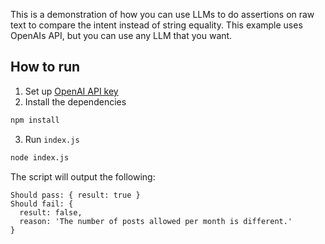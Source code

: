 This is a demonstration of how you can use LLMs to do assertions on raw text to compare the intent instead of string equality.
This example uses OpenAIs API, but you can use any LLM that you want.

## How to run
1. Set up [OpenAI API key](https://help.openai.com/en/articles/5112595-best-practices-for-api-key-safety)
2. Install the dependencies
```bash
npm install
```
3. Run `index.js`
```bash
node index.js
```

The script will output the following:
```
Should pass: { result: true }
Should fail: {
  result: false,
  reason: 'The number of posts allowed per month is different.'
}
```
